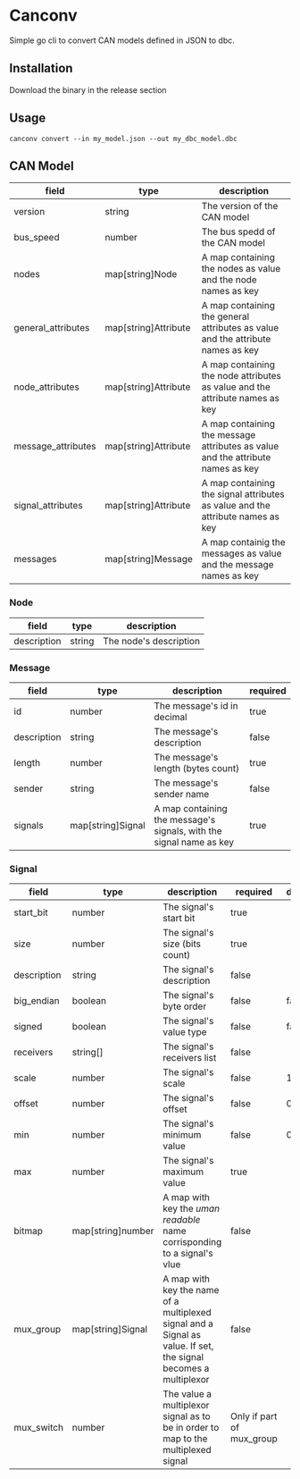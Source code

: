# Canconv

Simple go cli to convert CAN models defined in JSON to dbc.

## Installation

Download the binary in the release section

## Usage

```
canconv convert --in my_model.json --out my_dbc_model.dbc
```

## CAN Model

| field              | type                 | description                                                                     |
| ------------------ | -------------------- | ------------------------------------------------------------------------------- |
| version            | string               | The version of the CAN model                                                    |
| bus_speed          | number               | The bus spedd of the CAN model                                                  |
| nodes              | map[string]Node      | A map containing the nodes as value and the node names as key                   |
| general_attributes | map[string]Attribute | A map containing the general attributes as value and the attribute names as key |
| node_attributes    | map[string]Attribute | A map containing the node attributes as value and the attribute names as key    |
| message_attributes | map[string]Attribute | A map containing the message attributes as value and the attribute names as key |
| signal_attributes  | map[string]Attribute | A map containing the signal attributes as value and the attribute names as key  |
| messages           | map[string]Message   | A map containig the messages as value and the message names as key              |

### Node

| field       | type   | description            |
| ----------- | ------ | ---------------------- |
| description | string | The node's description |

### Message

| field       | type              | description                                                         | required |
| ----------- | ----------------- | ------------------------------------------------------------------- | -------- |
| id          | number            | The message's id in decimal                                         | true     |
| description | string            | The message's description                                           | false    |
| length      | number            | The message's length (bytes count)                                  | true     |
| sender      | string            | The message's sender name                                           | false    |
| signals     | map[string]Signal | A map containing the message's signals, with the signal name as key | true     |

### Signal

| field       | type              | description                                                                                                     | required                  | default |
| ----------- | ----------------- | --------------------------------------------------------------------------------------------------------------- | ------------------------- | ------- |
| start_bit   | number            | The signal's start bit                                                                                          | true                      |
| size        | number            | The signal's size (bits count)                                                                                  | true                      |
| description | string            | The signal's description                                                                                        | false                     |
| big_endian  | boolean           | The signal's byte order                                                                                         | false                     | false   |
| signed      | boolean           | The signal's value type                                                                                         | false                     | false   |
| receivers   | string[]          | The signal's receivers list                                                                                     | false                     |
| scale       | number            | The signal's scale                                                                                              | false                     | 1       |
| offset      | number            | The signal's offset                                                                                             | false                     | 0       |
| min         | number            | The signal's minimum value                                                                                      | false                     | 0       |
| max         | number            | The signal's maximum value                                                                                      | true                      |
| bitmap      | map[string]number | A map with key the _uman readable_ name corrisponding to a signal's vlue                                        | false                     |
| mux_group   | map[string]Signal | A map with key the name of a multiplexed signal and a Signal as value. If set, the signal becomes a multiplexor | false                     |
| mux_switch  | number            | The value a multiplexor signal as to be in order to map to the multiplexed signal                               | Only if part of mux_group |
